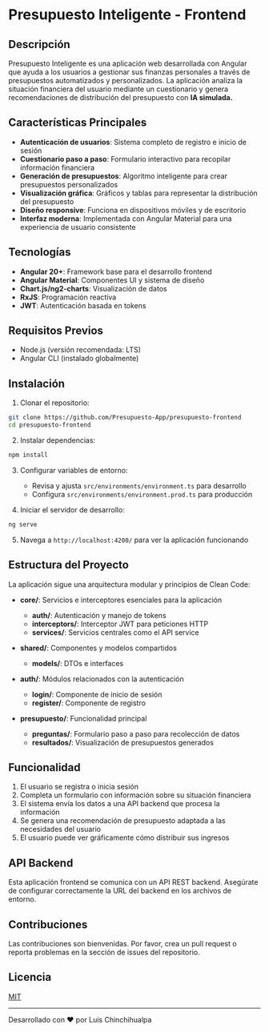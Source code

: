 # Presupuesto Inteligente - Frontend

## Descripción
Presupuesto Inteligente es una aplicación web desarrollada con Angular que ayuda a los usuarios a gestionar sus finanzas personales a través de presupuestos automatizados y personalizados. La aplicación analiza la situación financiera del usuario mediante un cuestionario y genera recomendaciones de distribución del presupuesto con **IA simulada.**

## Características Principales

- **Autenticación de usuarios**: Sistema completo de registro e inicio de sesión
- **Cuestionario paso a paso**: Formulario interactivo para recopilar información financiera
- **Generación de presupuestos**: Algoritmo inteligente para crear presupuestos personalizados
- **Visualización gráfica**: Gráficos y tablas para representar la distribución del presupuesto
- **Diseño responsive**: Funciona en dispositivos móviles y de escritorio
- **Interfaz moderna**: Implementada con Angular Material para una experiencia de usuario consistente

## Tecnologías

- **Angular 20+**: Framework base para el desarrollo frontend
- **Angular Material**: Componentes UI y sistema de diseño
- **Chart.js/ng2-charts**: Visualización de datos
- **RxJS**: Programación reactiva
- **JWT**: Autenticación basada en tokens

## Requisitos Previos

- Node.js (versión recomendada: LTS)
- Angular CLI (instalado globalmente)

## Instalación

1. Clonar el repositorio:
```bash
git clone https://github.com/Presupuesto-App/presupuesto-frontend
cd presupuesto-frontend
```

2. Instalar dependencias:
```bash
npm install
```

3. Configurar variables de entorno:
   - Revisa y ajusta `src/environments/environment.ts` para desarrollo
   - Configura `src/environments/environment.prod.ts` para producción

4. Iniciar el servidor de desarrollo:
```bash
ng serve
```

5. Navega a `http://localhost:4200/` para ver la aplicación funcionando

## Estructura del Proyecto

La aplicación sigue una arquitectura modular y principios de Clean Code:

- **core/**: Servicios e interceptores esenciales para la aplicación
  - **auth/**: Autenticación y manejo de tokens
  - **interceptors/**: Interceptor JWT para peticiones HTTP
  - **services/**: Servicios centrales como el API service
  
- **shared/**: Componentes y modelos compartidos
  - **models/**: DTOs e interfaces

- **auth/**: Módulos relacionados con la autenticación
  - **login/**: Componente de inicio de sesión
  - **register/**: Componente de registro

- **presupuesto/**: Funcionalidad principal
  - **preguntas/**: Formulario paso a paso para recolección de datos
  - **resultados/**: Visualización de presupuestos generados

## Funcionalidad

1. El usuario se registra o inicia sesión
2. Completa un formulario con información sobre su situación financiera
3. El sistema envía los datos a una API backend que procesa la información
4. Se genera una recomendación de presupuesto adaptada a las necesidades del usuario
5. El usuario puede ver gráficamente cómo distribuir sus ingresos


## API Backend

Esta aplicación frontend se comunica con un API REST backend. Asegúrate de configurar correctamente la URL del backend en los archivos de entorno.

## Contribuciones

Las contribuciones son bienvenidas. Por favor, crea un pull request o reporta problemas en la sección de issues del repositorio.

## Licencia

[MIT](LICENSE)

---

Desarrollado con ❤️ por Luis Chinchihualpa
